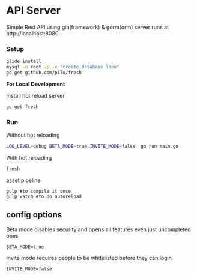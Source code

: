 # API Server

Simple Rest API using gin(framework) & gorm(orm)
server runs at http://localhost:8080


### Setup
```bash
glide install
mysql -u root -p -e "create database loom"
go get github.com/pilu/fresh
```

__For Local Development__

Install hot reload server
```bash
go get fresh
```

### Run

Without hot reloading
```bash
LOG_LEVEL=debug BETA_MODE=true INVITE_MODE=false  go run main.go
```

With hot reloading
```bash
fresh
```

asset pipeline
```
gulp #to compile it once
gulp watch #to do autoreload
```


## config options

Beta mode disables security and opens all features even just uncompleted ones
```
BETA_MODE=true
```

Invite mode requires people to be whitelisted before they can login
```
INVITE_MODE=false
```